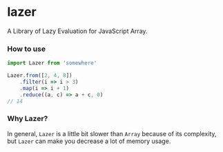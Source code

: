 # lazer
A Library of Lazy Evaluation for JavaScript Array.

### How to use

```javascript
import Lazer from 'somewhere'

Lazer.from([2, 4, 8])
	.filter(i => i > 3)
	.map(i => i + 1)
	.reduce((a, c) => a + c, 0)
// 14

```

### Why Lazer?

In general, `Lazer` is a little bit slower than `Array` because of its complexity, but `Lazer` can make you decrease a lot of memory usage.
